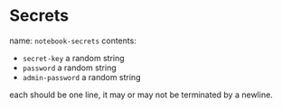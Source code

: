 # Secrets

name: `notebook-secrets`
contents:
 - `secret-key` a random string
 - `password` a random string
 - `admin-password` a random string

each should be one line, it may or may not be terminated by a newline.
